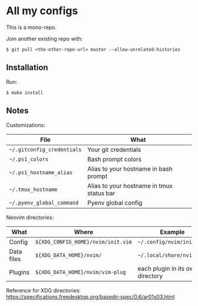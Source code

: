 # All my configs #

This is a mono-repo.

Join another existing repo with:

```
$ git pull <the-other-repo-url> master --allow-unrelated-histories
```


## Installation ##

Run:

```
$ make install
```


## Notes ##

Customizations:

| File                        | What                    |
|-----------------------------|-------------------------|
| `~/.gitconfig_credentials`  | Your git credentials |
| `~/.ps1_colors`             | Bash prompt colors |
| `~/.ps1_hostname_alias`     | Alias to your hostname in bash prompt |
| `~/.tmux_hostname`          | Alias to your hostname in tmux status bar |
| `~/.pyenv_global_command`   | Pyenv global config |


Neovim directories:

| What         | Where                              | Example                 |
|--------------|------------------------------------|-------------------------|
| Config       | `${XDG_CONFIG_HOME}/nvim/init.vim` | `~/.config/nvim/init.vim` |
| Data files   | `${XDG_DATA_HOME}/nvim/`           | `~/.local/share/nvim` |
| Plugins      | `${XDG_DATA_HOME}/nvim/vim-plug`   | each plugin in its own directory |

Reference for XDG directories: <https://specifications.freedesktop.org/basedir-spec/0.6/ar01s03.html>

